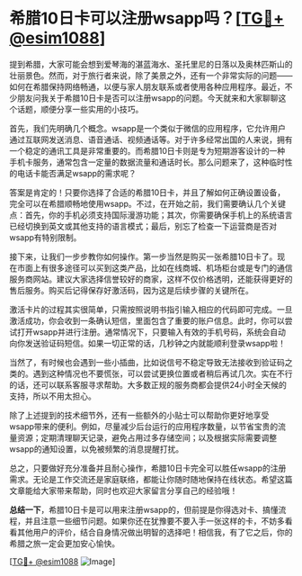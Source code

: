 # 希腊10日卡可以注册wsapp吗？[[TG💪+ @esim1088](https://t.me/s/esim1088)]

提到希腊，大家可能会想到爱琴海的湛蓝海水、圣托里尼的日落以及奥林匹斯山的壮丽景色。然而，对于旅行者来说，除了美景之外，还有一个非常实际的问题——如何在希腊保持网络畅通，以便与家人朋友联系或者使用各种应用程序。最近，不少朋友问我关于希腊10日卡是否可以注册wsapp的问题。今天就来和大家聊聊这个话题，顺便分享一些实用的小技巧。

首先，我们先明确几个概念。wsapp是一个类似于微信的应用程序，它允许用户通过互联网发送消息、语音通话、视频通话等。对于许多经常出国的人来说，拥有一个稳定的通讯工具是非常重要的。而希腊10日卡则是专为短期游客设计的一种手机卡服务，通常包含一定量的数据流量和通话时长。那么问题来了，这种临时性的电话卡能否满足wsapp的需求呢？

答案是肯定的！只要你选择了合适的希腊10日卡，并且了解如何正确设置设备，完全可以在希腊顺畅地使用wsapp。不过，在开始之前，我们需要确认几个关键点：首先，你的手机必须支持国际漫游功能；其次，你需要确保手机上的系统语言已经切换到英文或其他支持的语言模式；最后，别忘了检查一下运营商是否对wsapp有特别限制。

接下来，让我们一步步教你如何操作。第一步当然是购买一张希腊10日卡了。现在市面上有很多途径可以买到这类产品，比如在线商城、机场柜台或是专门的通信服务商网站。建议大家选择信誉较好的商家，这样不仅价格透明，还能获得更好的售后服务。购买后记得保存好激活码，因为这是后续步骤的关键所在。

激活卡片的过程其实很简单，只需按照说明书指引输入相应的代码即可完成。一旦激活成功，你会收到一条确认短信，里面包含了重要的账户信息。此时，你可以尝试打开wsapp并进行注册。通常情况下，只要输入有效的手机号码，系统会自动向你发送验证码短信。如果一切正常的话，几秒钟之内就能顺利登录wsapp啦！

当然了，有时候也会遇到一些小插曲，比如说信号不稳定导致无法接收到验证码之类的。遇到这种情况也不要慌张，可以尝试更换位置或者稍后再试几次。实在不行的话，还可以联系客服寻求帮助。大多数正规的服务商都会提供24小时全天候的支持，所以不用太担心。

除了上述提到的技术细节外，还有一些额外的小贴士可以帮助你更好地享受wsapp带来的便利。例如，尽量减少后台运行的应用程序数量，以节省宝贵的流量资源；定期清理聊天记录，避免占用过多存储空间；以及根据实际需要调整wsapp的通知设置，以免被频繁的消息提醒打扰。

总之，只要做好充分准备并且耐心操作，希腊10日卡完全可以胜任wsapp的注册需求。无论是工作交流还是家庭联络，都能让你随时随地保持在线状态。希望这篇文章能给大家带来帮助，同时也欢迎大家留言分享自己的经验哦！

**总结一下**，希腊10日卡是可以用来注册wsapp的，但前提是你得选对卡、搞懂流程，并且注意一些细节问题。如果你还在犹豫要不要入手一张这样的卡，不妨多看看其他用户的评价，结合自身情况做出明智的选择吧！相信我，有了它之后，你的希腊之旅一定会更加安心愉快。

[[TG💪+ @esim1088](https://t.me/s/esim1088) ![Image](https://i.postimg.cc/4NQfJmqS/Snipaste-2025-05-13-00-14-12.png)]